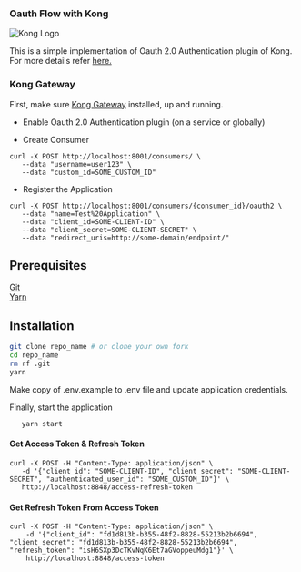 ### Oauth Flow with Kong
![Kong Logo](https://2tjosk2rxzc21medji3nfn1g-wpengine.netdna-ssl.com/wp-content/themes/konghq/assets/img/gradient-logo.svg)

This is a simple implementation of Oauth 2.0 Authentication plugin of Kong. <br />
For more details refer [here.](https://docs.konghq.com/hub/kong-inc/oauth2/)
 
### Kong Gateway
 First, make sure [Kong Gateway](https://docs.konghq.com/getting-started-guide/2.1.x/overview/) installed, up and running.
 * Enable Oauth 2.0 Authentication plugin (on a service or globally)
 
 * Create Consumer
  ```
 curl -X POST http://localhost:8001/consumers/ \
     --data "username=user123" \
     --data "custom_id=SOME_CUSTOM_ID"
 ```
 
 * Register the Application
  ```
 curl -X POST http://localhost:8001/consumers/{consumer_id}/oauth2 \
     --data "name=Test%20Application" \
     --data "client_id=SOME-CLIENT-ID" \
     --data "client_secret=SOME-CLIENT-SECRET" \
     --data "redirect_uris=http://some-domain/endpoint/"
 ``` 

## Prerequisites
 [Git](https://git-scm.com/) <br />
 [Yarn](https://classic.yarnpkg.com/en/docs/install) <br />

## Installation
  ```sh
  git clone repo_name # or clone your own fork
  cd repo_name
  rm rf .git
  yarn
  ```
 
 Make copy of .env.example to .env file and update application credentials.
 
 Finally, start the application
 ```
    yarn start
 ```
 
 #### Get Access Token & Refresh Token
 ```
curl -X POST -H "Content-Type: application/json" \
    -d '{"client_id": "SOME-CLIENT-ID", "client_secret": "SOME-CLIENT-SECRET", "authenticated_user_id": "SOME_CUSTOM_ID"}' \
    http://localhost:8848/access-refresh-token
```

#### Get Refresh Token From Access Token
```
curl -X POST -H "Content-Type: application/json" \
    -d '{"client_id": "fd1d813b-b355-48f2-8828-55213b2b6694", "client_secret": "fd1d813b-b355-48f2-8828-55213b2b6694", "refresh_token": "isH6SXp3DcTKvNqK6Et7aGVoppeuMdg1"}' \
    http://localhost:8848/access-token
```
